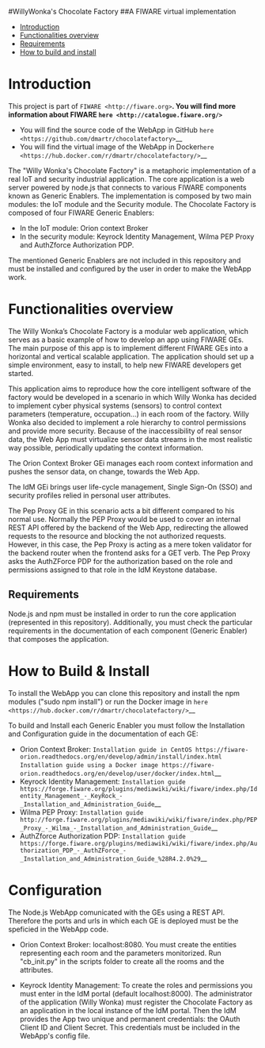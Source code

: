 #WillyWonka's Chocolate Factory
##A FIWARE virtual implementation

+ [Introduction](#def-introduction)
+ [Functionalities overview](#def-overview)
+ [Requirements](#def-requirements)
+ [How to build and install](#install)

<a name="def-introduction"></a>
Introduction
============

This project is part of `FIWARE <http://fiware.org>`__. You will find
more information about FIWARE `here <http://catalogue.fiware.org/>`__

-  You will find the source code of the WebApp in GitHub `here <https://github.com/dmartr/chocolatefactory>`__
-  You will find the virtual image of the WebApp in Docker`here <https://hub.docker.com/r/dmartr/chocolatefactory/>`__

The "Willy Wonka's Chocolate Factory" is a metaphoric implementation of a real IoT and security industrial application. The core application is a web server powered by node.js that connects to various FIWARE components known as Generic Enablers. The implementation is composed by two main modules: the IoT module and the Security module. The Chocolate Factory is composed of four FIWARE Generic Enablers:
  - In the IoT module: Orion context Broker
  - In the security module: Keyrock Identity Management, Wilma PEP Proxy and AuthZforce Authorization PDP. 

The mentioned Generic Enablers are not included in this repository and must be installed and configured by the user in order to make the WebApp work. 

<a name="def-overview"></a>
Functionalities overview
=======================

The Willy Wonka’s Chocolate Factory is a modular web application, which serves as a basic example of how to develop an app using FIWARE GEs. The main purpose of this app is to implement different FIWARE GEs into a horizontal and vertical scalable application. The application should set up a simple environment, easy to install, to help new FIWARE developers get started. 

This application aims to reproduce how the core intelligent software of the factory would be developed in a scenario in which Willy Wonka has decided to implement cyber physical systems (sensors) to control context parameters (temperature, occupation…) in each room of the factory. Willy Wonka also decided to implement a role hierarchy to control permissions and provide more security.  Because of the inaccessibility of real sensor data, the Web App must virtualize sensor data streams in the most realistic way possible, periodically updating the context information.  

The Orion Context Broker GEi manages each room context information and pushes the sensor data, on change, towards the Web App. 

The IdM GEi brings user life-cycle management, Single Sign-On (SSO) and security profiles relied in personal user attributes. 

The Pep Proxy GE in this scenario acts a bit different compared to his normal use. Normally the PEP Proxy would be used to cover an internal REST API offered by the backend of the Web App, redirecting the allowed requests to the resource and blocking the not authorized requests. However, in this case, the Pep Proxy is acting as a mere token validator for the backend router when the frontend asks for a GET verb. The Pep Proxy asks the AuthZForce PDP for the authorization based on the role and permissions assigned to that role in the IdM Keystone database. 

<a name="def-requirements"></a>
Requirements
------------

Node.js and npm must be installed in order to run the core application (represented in this repository). Additionally, you must check the particular requirements in the documentation of each component (Generic Enabler) that composes the application.  

<a name="def-install"></a>
How to Build & Install
======================

To install the WebApp you can clone this repository and install the npm modules ("sudo npm install") or run the Docker image in `here <https://hub.docker.com/r/dmartr/chocolatefactory/>`__  

To build and Install each Generic Enabler you must follow the Installation and Configuration guide in the documentation of each GE: 
  - Orion Context Broker: `Installation guide in CentOS https://fiware-orion.readthedocs.org/en/develop/admin/install/index.html` `Installation guide using a Docker image https://fiware-orion.readthedocs.org/en/develop/user/docker/index.html`__ 
  - Keyrock Identity Management: `Installation guide https://forge.fiware.org/plugins/mediawiki/wiki/fiware/index.php/Identity_Management_-_KeyRock_-_Installation_and_Administration_Guide`__
  - Wilma PEP Proxy: `Installation guide http://forge.fiware.org/plugins/mediawiki/wiki/fiware/index.php/PEP_Proxy_-_Wilma_-_Installation_and_Administration_Guide`__
  - AuthZforce Authorization PDP: `Installation guide https://forge.fiware.org/plugins/mediawiki/wiki/fiware/index.php/Authorization_PDP_-_AuthZForce_-_Installation_and_Administration_Guide_%28R4.2.0%29`__ 

<a name="def-configuration"></a>
Configuration 
==============

The Node.js WebApp comunicated with the GEs using a REST API. Therefore the ports and urls in which each GE is deployed must be the speficied in the WebApp code.

  - Orion Context Broker: localhost:8080. You must create the entities representing each room and the parameters monitorized. Run "cb_init.py" in the scripts folder to create all the rooms and the attributes. 

  - Keyrock Identity Management: To create the roles and permissions you must enter in the IdM portal (default localhost:8000). The administrator of the application (Willy Wonka) must register the Chocolate Factory as an application in the local instance of the IdM portal. Then the IdM provides the App two unique and permanent credentials: the OAuth Client ID and Client Secret.  This credentials must be included in the WebApp's config file.
 

